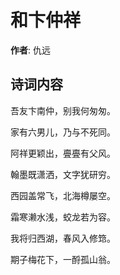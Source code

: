 # 和卞仲祥

**作者**: 仇远

## 诗词内容

吾友卞南仲，别我何匆匆。

家有六男儿，乃与不死同。

阿祥更颖出，亹亹有父风。

翰墨既潇洒，文字犹研穷。

西园盖常飞，北海樽屡空。

霜寒濑水浅，蛟龙若为容。

我将归西湖，春风入修筇。

期子梅花下，一酹孤山翁。

